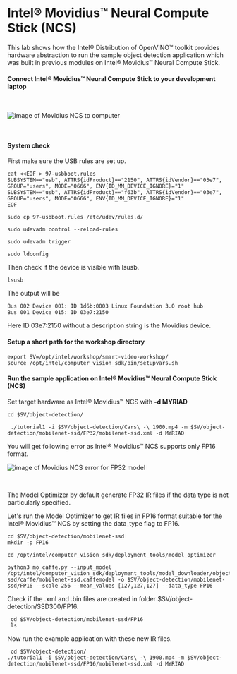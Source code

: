 
# Intel® Movidius™ Neural Compute Stick (NCS)

This lab shows how the Intel® Distribution of OpenVINO™ toolkit provides hardware abstraction to run the sample object detection application which was built in previous modules on Intel® Movidius™ Neural Compute Stick. 

#### Connect Intel® Movidius™ Neural Compute Stick to your development laptop
<br>

![image of Movidius NCS to computer](https://github.com/intel-iot-devkit/smart-video-workshop/blob/master/images/Movidius.png "connected NCS")

<br>

#### System check
First make sure the USB rules are set up.

	cat <<EOF > 97-usbboot.rules
	SUBSYSTEM=="usb", ATTRS{idProduct}=="2150", ATTRS{idVendor}=="03e7", GROUP="users", MODE="0666", ENV{ID_MM_DEVICE_IGNORE}="1"
	SUBSYSTEM=="usb", ATTRS{idProduct}=="f63b", ATTRS{idVendor}=="03e7", GROUP="users", MODE="0666", ENV{ID_MM_DEVICE_IGNORE}="1"
	EOF
	
	sudo cp 97-usbboot.rules /etc/udev/rules.d/
	
	sudo udevadm control --reload-rules
	
	sudo udevadm trigger
	
	sudo ldconfig

Then check if the device is visible with lsusb.
	
	lsusb
	
The output will be

	Bus 002 Device 001: ID 1d6b:0003 Linux Foundation 3.0 root hub
	Bus 001 Device 015: ID 03e7:2150  

Here ID 03e7:2150 without a description string is the Movidius device.

#### Setup a short path for the workshop directory

	export SV=/opt/intel/workshop/smart-video-workshop/
	source /opt/intel/computer_vision_sdk/bin/setupvars.sh

#### Run the sample application on Intel® Movidius™ Neural Compute Stick (NCS)
Set target hardware as Intel® Movidius™ NCS with **-d MYRIAD**
  
	cd $SV/object-detection/

```
 ./tutorial1 -i $SV/object-detection/Cars\ -\ 1900.mp4 -m $SV/object-detection/mobilenet-ssd/FP32/mobilenet-ssd.xml -d MYRIAD
```
You will get following error as Intel® Movidius™ NCS supports only FP16 format. 
<br>

![image of Movidius NCS error for FP32 model](https://github.com/intel-iot-devkit/smart-video-workshop/blob/master/images/NCSerror.png)

<br>

The Model Optimizer by default generate FP32 IR files if the data type is not particularly specified.

Let's run the Model Optimizer to get IR files in FP16 format suitable for the Intel® Movidius™ NCS by setting the data_type flag to FP16.
  
    cd $SV/object-detection/mobilenet-ssd
    mkdir -p FP16
    
    cd /opt/intel/computer_vision_sdk/deployment_tools/model_optimizer
	
	python3 mo_caffe.py --input_model /opt/intel/computer_vision_sdk/deployment_tools/model_downloader/object_detection/common/mobilenet-ssd/caffe/mobilenet-ssd.caffemodel -o $SV/object-detection/mobilenet-ssd/FP16 --scale 256 --mean_values [127,127,127] --data_type FP16

Check if the .xml and .bin files are created in folder $SV/object-detection/SSD300/FP16. 
	 
	 cd $SV/object-detection/mobilenet-ssd/FP16
	 ls
	
Now run the example application with these new IR files.

     cd $SV/object-detection/
    ./tutorial1 -i $SV/object-detection/Cars\ -\ 1900.mp4 -m $SV/object-detection/mobilenet-ssd/FP16/mobilenet-ssd.xml -d MYRIAD
